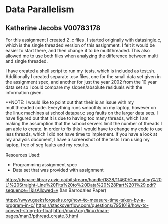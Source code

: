 # Data Parallelism 
## Katherine Jacobs V00783178

For this assignment I created 2 .c files. I started originally with datasingle.c, which is the single threaded version of this assignment. I felt it would be easier to start there, and then change it to be multithreaded. This also allowed me to use both files when analyzing the difference between multi and single threaded. 

I have created a shell script to run my tests, which is included as test.sh. Additionally I created separate .csv files, one for the small data set given in the assignment spec, and another for just the year 2002 from the 10 year data set so I could compare my slopes/absolute residuals with the information given.

**NOTE: I would like to point out that their is an issue with my multithreaded code. Everything runs smoothly on my laptop, however on the linux machines at school datapar.c seg faults on the larger data sets. I have figured out that it is due to having too many threads, which I am making the assumption that the school servers limit the number of threads I am able to create. In order to fix this I would have to change my code to use less threads, which I did not have time to implement. If you have a look at my analysis document, I have a screenshot of the tests I ran using my laptop, free of seg faults and my results. 

Resources Used:

- Programming assignment spec
- Data set that was provided with assignment


https://dspace.library.uvic.ca/bitstream/handle/1828/11460/Computing%20L1%20Straight-Line%20Fits%20to%20Data%20%28Part%201%29.pdf?sequence=1&isAllowed=y (Ian Barrodales Paper)


https://www.geeksforgeeks.org/how-to-measure-time-taken-by-a-program-in-c/ 
https://stackoverflow.com/questions/7951019/how-to-convert-string-to-float
http://man7.org/linux/man-pages/man3/pthread_create.3.html

